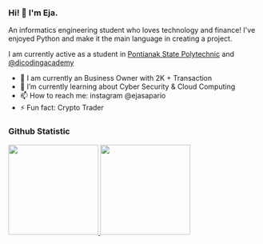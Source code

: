 ### Hi! 👋 I'm Eja.

An informatics engineering student who loves technology and finance! I've enjoyed Python and make it the main language in creating a project.

I am currently active as a student in <a href="https://polnep.ac.id/">Pontianak State Polytechnic</a> and <a href="https://github.com/dicodingacademy">@dicodingacademy</a>

- 🔭 I am currently an Business Owner with 2K + Transaction
- 🌱 I’m currently learning about Cyber Security & Cloud Computing
- 📫 How to reach me: instagram @ejasapario
- ⚡ Fun fact: Crypto Trader

### Github Statistic
<p align="left">
<a href="https://github.com/penuliscode">
  <img height="180em" src="https://github-readme-stats-eight-theta.vercel.app/api?username=ejasync&show_icons=true&theme=algolia&include_all_commits=true&count_private=true"/>
  <img height="180em" src="https://github-readme-stats-eight-theta.vercel.app/api/top-langs/?username=ejasync&layout=compact&layout=compact&theme=algolia"/>
</a>
</p>
